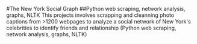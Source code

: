 #The New York Social Graph 
##Python web scraping, network analysis, graphs, NLTK
This projects involves scrapping and cleanning photo captions from >1200 webpages to analyze a social network of New York's celebrities to identify friends and relationship (Python web scraping, network analysis, graphs, NLTK)
